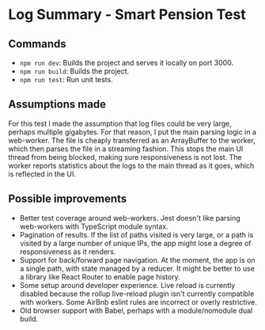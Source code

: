 # Log Summary - Smart Pension Test

## Commands

- `npm run dev`: Builds the project and serves it locally on port 3000.
- `npm run build`: Builds the project.
- `npm run test`: Run unit tests.

## Assumptions made

For this test I made the assumption that log files could be very large, perhaps multiple gigabytes. For that reason, I put the main parsing logic in a web-worker. The file is cheaply transferred as an ArrayBuffer to the worker, which then parses the file in a streaming fashion. This stops the main UI thread from being blocked, making sure responsiveness is not lost. The worker reports statistics about the logs to the main thread as it goes, which is reflected in the UI.

## Possible improvements

- Better test coverage around web-workers. Jest doesn't like parsing web-workers with TypeScript module syntax.
- Pagination of results. If the list of paths visited is very large, or a path is visited by a large number of unique IPs, the app might lose a degree of responsiveness as it renders.
- Support for back/forward page navigation. At the moment, the app is on a single path, with state managed by a reducer. It might be better to use a library like React Router to enable page history.
- Some setup around developer experience. Live reload is currently disabled because the rollup live-reload plugin isn't currently compatible with workers. Some AirBnb eslint rules are incorrect or overly restrictive.
- Old browser support with Babel, perhaps with a module/nomodule dual build.
